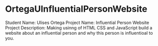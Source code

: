 # OrtegaUInfluentialPersonWebsite

Student Name: Ulises Ortega
Project Name: Influential Person Website
Project Description: Making usinng of HTML CSS and JavaScript build a website about an influential person and why this person is influentioal to you.
